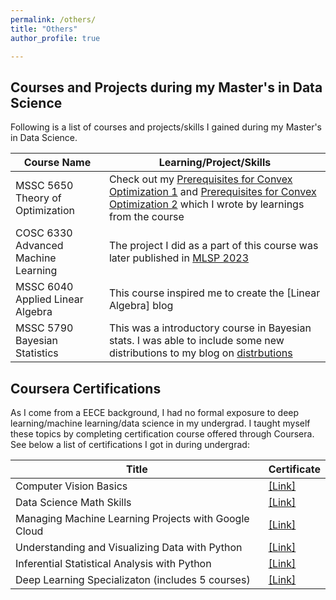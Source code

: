 ```yaml
---
permalink: /others/
title: "Others"
author_profile: true

---
```


## Courses and Projects during my Master's in Data Science
Following is a list of courses and projects/skills I gained during my Master's in Data Science.

| Course Name         | Learning/Project/Skills          |
|------------------|----------------------|
|MSSC 5650 <br>Theory of Optimization| Check out my [Prerequisites for Convex Optimization 1](https://dibalokechanda.github.io/posts/Prerequisites-for-Convex-Optimization1-blog/) and [Prerequisites for Convex Optimization 2](https://dibalokechanda.github.io/posts/Prerequisites-for-Convex-Optimization2-blog/) which I wrote by learnings from the course|
|COSC 6330 Advanced Machine Learning| The project I did as a part of this course was later published in [MLSP 2023](https://graph-based-mtl-fault-detection.github.io/)| 
| MSSC 6040 Applied Linear Algebra| This course inspired me to create the [Linear Algebra] blog|
| MSSC 5790 Bayesian Statistics|This was a introductory course in Bayesian stats. I was able to include some new distributions to my blog on [distrbutions](https://dibalokechanda.github.io/posts/a-reference-guide-to-distributions-blog/)  | 


## Coursera Certifications
As I come from a EECE background, I had no formal exposure to deep learning/machine learning/data science in my undergrad. I taught myself these topics by completing certification course offered through Coursera. See below a list of certifications I got in during undergrad:

| Title            | Certificate          |                             
|------------------|----------------------|
| Computer Vision Basics | [[Link]](https://www.coursera.org/account/accomplishments/verify/BYXMQ88TQX3L?utm_source=link&utm_medium=certificate&utm_content=cert_image&utm_campaign=sharing_cta&utm_product=course)|
| Data Science Math Skills| [[Link]](https://www.coursera.org/account/accomplishments/verify/P8SANQHZKNPQ?utm_source=link&utm_medium=certificate&utm_content=cert_image&utm_campaign=sharing_cta&utm_product=course)|
|Managing Machine Learning Projects with Google Cloud|[[Link]](https://www.coursera.org/account/accomplishments/verify/ZEVY2KYAGSTS?utm_source=link&utm_medium=certificate&utm_content=cert_image&utm_campaign=sharing_cta&utm_product=course)|
|Understanding and Visualizing Data with Python|[[Link]](https://www.coursera.org/account/accomplishments/verify/AYSRSEVXSKKA?utm_source=link&utm_medium=certificate&utm_content=cert_image&utm_campaign=sharing_cta&utm_product=course)|
|Inferential Statistical Analysis with Python|[[Link]](https://www.coursera.org/account/accomplishments/verify/J6MZBRSJTEGA?utm_source=link&utm_medium=certificate&utm_content=cert_image&utm_campaign=pdf_header_button&utm_product=course)|
|Deep Learning Specializaton (includes 5 courses)| [[Link]](https://www.coursera.org/account/accomplishments/specialization/48VQNSFRW25A?utm_source=link&utm_medium=certificate&utm_content=cert_image&utm_campaign=sharing_cta&utm_product=s12n)|



